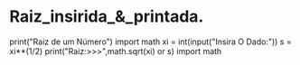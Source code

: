 # Raiz_insirida_&_printada.
print("Raiz de um Número")
import math
xi = int(input("Insira O Dado:"))
s = xi**(1/2)
print("Raiz:>>>",math.sqrt(xi) or s)
import math
